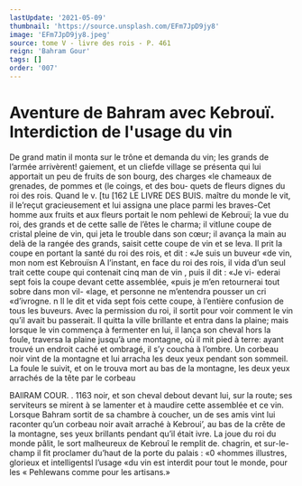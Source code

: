 ```yaml
---
lastUpdate: '2021-05-09'
thumbnail: 'https://source.unsplash.com/EFm7JpD9jy8'
image: 'EFm7JpD9jy8.jpeg'
source: tome V - livre des rois - P. 461
reign: 'Bahram Gour'
tags: []
order: '007'
---
```


# Aventure de Bahram avec Kebrouï. Interdiction de l'usage du vin

De grand matin il monta sur le trône et demanda du vin; les grands de l’armée arrivèrent! gaiement,
et un cliefde village se présenta qui lui apportait un peu de fruits de son bourg, des charges «le chameaux de grenades, de pommes et (le coings, et des bou- quets de fleurs dignes du roi des rois. Quand le
v. [tu
[162 LE LIVRE DES BUIS.
maître du monde le vit, il le’reçut gracieusement
et lui assigna une place parmi les braves-Cet homme aux fruits et aux fleurs portait le nom pehlewi de Kebrouï; la vue du roi, des grands et de cette salle de l’êtes le charma; il vitIune coupe de cristal pleine
de vin, qui jeta le trouble dans son cœur; il avança
la main au delà de la rangée des grands, saisit cette coupe de vin et se leva. Il prit la coupe en portant la santé du roi des rois, et dit : «Je suis un buveur
«de vin, mon nom est Kebrouïsn A l’instant, en face
du roi des rois, il vida d’un seul trait cette coupe
qui contenait cinq man de vin , puis il dit : «Je vi- ederai sept fois la coupe devant cette assemblée, «puis je m’en retournerai tout sobre dans mon vil- «lage, et personne ne m’entendra pousser un cri «d’ivrogne. n Il le dit et vida sept fois cette coupe,
à l’entière confusion de tous les buveurs.
Avec la permission du roi, il sortit pour voir comment le vin qu’il avait bu passerait. Il quitta la ville brillante et entra dans la plaine; mais lorsque le vin commença à fermenter en lui, il lança son cheval hors la foule, traversa la plaine jusqu’à une montagne, où il mit pied à terre: ayant trouvé un endroit caché et ombragé, il s’y coucha à l’ombre.
Un corbeau noir vint de la montagne et lui arracha les deux yeux pendant son sommeil. La foule le suivit, et on le trouva mort au bas de la montagne, les deux yeux arrachés de la tête par le corbeau

BAllRAM COUR. . 1163 noir, et son cheval debout devant lui, sur la route;
ses serviteurs se mirent à se lamenter et à maudire cette assemblée et ce vin.
Lorsque Bahram sortit de sa chambre à coucher, un de ses amis vint lui raconter qu’un corbeau noir avait arraché à Kebroui’, au bas de la crête de la montagne, ses yeux brillants pendant qu’il était ivre.
La joue du roi du monde pâlit, le sort malheureux de Kebrouî le remplit de. chagrin, et sur-le-champ il fit proclamer du’haut de la porte du palais : «0 «hommes illustres, glorieux et intelligentsl l’usage «du vin est interdit pour tout le monde, pour les
« Pehlewans comme pour les artisans.»

